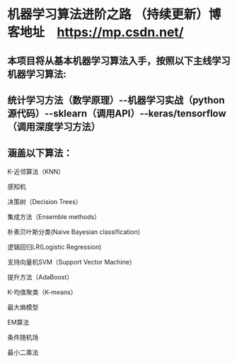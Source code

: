 # 机器学习算法进阶之路 （持续更新）博客地址　https://mp.csdn.net/
## 本项目将从基本机器学习算法入手，按照以下主线学习机器学习算法:

## 统计学习方法（数学原理）--机器学习实战（python源代码）--sklearn（调用API）--keras/tensorflow（调用深度学习方法）
## 涵盖以下算法：

K-近邻算法（KNN）

感知机

决策树（Decision Trees）

集成方法（Ensemble methods）

朴素贝叶斯分类(Naive Bayesian classification)

逻辑回归LR(Logistic Regression)

支持向量机SVM（Support Vector Machine）

提升方法（AdaBoost）

K-均值聚类（K-means）

最大熵模型

EM算法

条件随机场

最小二乘法
